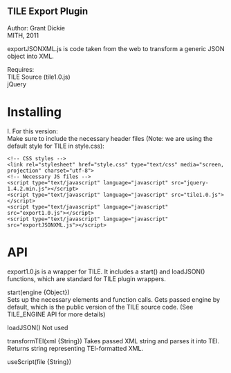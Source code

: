 TILE Export Plugin
-----------------

Author: Grant Dickie  
MITH, 2011

exportJSONXML.js is code taken from the web to transform a generic JSON object into XML. 

Requires:  
TILE Source (tile1.0.js)  
jQuery  

Installing
===
I. For this version:  
Make sure to include the necessary header files (Note: we are using the default style for TILE in style.css):

	<!-- CSS styles -->
	<link rel="stylesheet" href="style.css" type="text/css" media="screen, projection" charset="utf-8">
	<!-- Necessary JS files -->
	<script type="text/javascript" language="javascript" src="jquery-1.4.2.min.js"></script>
	<script type="text/javascript" language="javascript" src="tile1.0.js"></script>
	<script type="text/javascript" language="javascript" src="export1.0.js"></script>
	<script type="text/javascript" language="javascript" src="exportJSONXML.js"></script>


API
===
export1.0.js is a wrapper for TILE. It includes a start() and loadJSON() functions, which are standard for TILE plugin wrappers. 

start(engine {Object})  
Sets up the necessary elements and function calls. Gets passed engine by default, which is the public 
version of the TILE source code. (See TILE_ENGINE API for more details)

loadJSON()
Not used 

transformTEI(xml {String})
Takes passed XML string and parses it into TEI. Returns string representing TEI-formatted XML.

useScript(file {String})


